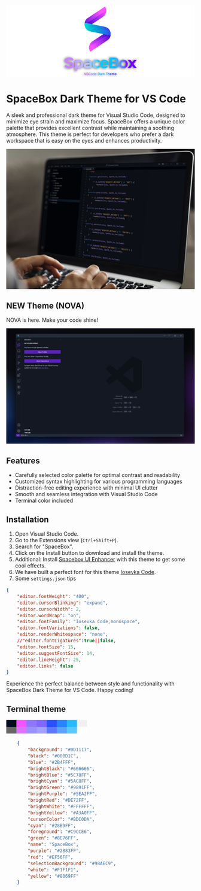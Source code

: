 ![SpaceBox Theme](https://github.com/amnweb/SpaceBox-Theme/raw/HEAD/images/logo.png?raw=true&new=1) 




# SpaceBox Dark Theme for VS Code

A sleek and professional dark theme for Visual Studio Code, designed to minimize eye strain and maximize focus. SpaceBox offers a unique color palette that provides excellent contrast while maintaining a soothing atmosphere. This theme is perfect for developers who prefer a dark workspace that is easy on the eyes and enhances productivity.


![SpaceBox Theme](https://github.com/amnweb/SpaceBox-Theme/raw/HEAD/images/screenshot.jpg?raw=true&new=1)



## NEW Theme (NOVA)

NOVA is here. Make your code shine!

![SpaceBox Theme NOVA](https://github.com/amnweb/SpaceBox-Theme/raw/HEAD/images/nova.webp?raw=true&new=1)



## Features

- Carefully selected color palette for optimal contrast and readability
- Customized syntax highlighting for various programming languages
- Distraction-free editing experience with minimal UI clutter
- Smooth and seamless integration with Visual Studio Code
- Terminal color included


## Installation

1. Open Visual Studio Code.
2. Go to the Extensions view (`Ctrl+Shift+P`).
3. Search for "SpaceBox".
4. Click on the Install button to download and install the theme.
5. Additional: Install [Spacebox UI Enhancer](https://marketplace.visualstudio.com/items?itemName=SpaceBox.spacebox-ui) with this theme  to get some cool effects.
6. We have built a perfect font for this theme [Iosevka Code](https://github.com/amnweb/Iosevka-Code).
7. Some `settings.json` tips


```json
{
	"editor.fontWeight": "400",
	"editor.cursorBlinking": "expand",
	"editor.cursorWidth": 2,
	"editor.wordWrap": "on",
	"editor.fontFamily": "Iosevka Code,monospace",
	"editor.fontVariations": false, 
	"editor.renderWhitespace": "none",
	//"editor.fontLigatures":true||false,
	"editor.fontSize": 15,
	"editor.suggestFontSize": 14,
	"editor.lineHeight": 25,
	"editor.links": false
}
```



Experience the perfect balance between style and functionality with SpaceBox Dark Theme for VS Code. Happy coding!

## Terminal theme

![Terminal Theme](https://github.com/amnweb/SpaceBox-Theme/raw/HEAD/images/terminal.png?raw=true&new=1)


```json
    {
        "background": "#0D1117",
        "black": "#000D1C",
        "blue": "#2B4FFF",
        "brightBlack": "#666666",
        "brightBlue": "#5C78FF",
        "brightCyan": "#5AC8FF",
        "brightGreen": "#9891FF",
        "brightPurple": "#5EA2FF",
        "brightRed": "#DE72FF",
        "brightWhite": "#FFFFFF",
        "brightYellow": "#A3A0FF",
        "cursorColor": "#BDC0DA",
        "cyan": "#28B9FF",
        "foreground": "#C9CCE6",
        "green": "#8E76FF",
        "name": "SpaceBox",
        "purple": "#2883FF",
        "red": "#EF56FF",
        "selectionBackground": "#98AEC9",
        "white": "#F1F1F1",
        "yellow": "#8069FF"
    }
```
